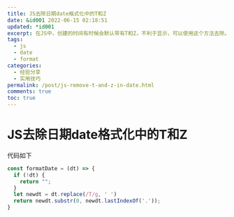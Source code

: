 ```yaml
---
title: JS去除日期date格式化中的T和Z
date: &id001 2022-06-15 02:18:51
updated: *id001
excerpt: 在JS中，创建的时间有时候会默认带有T和Z，不利于显示，可以使用这个方法去除。
tags:
  - js
  - date
  - format
categories:
  - 经验分享
  - 实用技巧
permalink: /post/js-remove-t-and-z-in-date.html
comments: true
toc: true
---
```

# JS去除日期date格式化中的T和Z

代码如下

```javascript
const formatDate = (dt) => {
  if (!dt) {
    return "";
  }
  let newdt = dt.replace(/T/g, ' ')
  return newdt.substr(0, newdt.lastIndexOf('.'));
}
```
